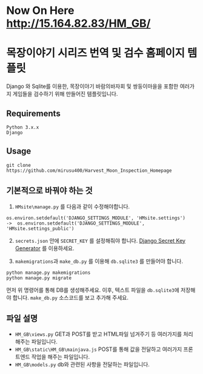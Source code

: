 # Now On Here http://15.164.82.83/HM_GB/

# 목장이야기 시리즈 번역 및 검수 홈페이지 템플릿

Django 와 Sqlite를 이용한, 목장이야기 바람의바자회 및 쌍둥이마을을 포함한 여러가지 게임들을 검수하기 위해 만들어진 템플릿입니다.

## Requirements
```
Python 3.x.x
Django
```

## Usage
```
git clone https://github.com/mirusu400/Harvest_Moon_Inspection_Homepage
```

## 기본적으로 바꿔야 하는 것
 1. `HMsite\manage.py` 를 다음과 같이 수정해야합니다.
 ```
 os.environ.setdefault('DJANGO_SETTINGS_MODULE', 'HMsite.settings')
->	os.environ.setdefault('DJANGO_SETTINGS_MODULE', 'HMsite.settings_public')
 ```
 
 2. `secrets.json` 안에 `SECRET_KEY` 를 설정해줘야 합니다.
 [Django Secret Key Generator](https://www.miniwebtool.com/django-secret-key-generator/) 를 이용하세요.
 
 3. `makemigrations`과 `make_db.py` 를 이용해 `db.sqlite3` 를 만들어야 합니다.
 ```
 python manage.py makemigrations
 python manage.py migrate
 ```
 먼저 위 명령어를 통해 DB를 생성해주세요.
 이후, 텍스트 파일을 `db.sqlite3`에 저장해야 합니다.
 `make_db.py` 소스코드를 보고 추가해 주세요.
 
## 파일 설명
  - `HM_GB\views.py`
 GET과 POST를 받고 HTML파일 넘겨주기 등 여러가지를 처리해주는 파일입니다.
  - `HM_GB\static\HM_GB\mainjava.js`
 POST를 통해 값을 전달하고 여러가지 프론트엔드 작업을 해주는 파일입니다.
  - `HM_GB\models.py`
 db와 관련된 사항을 전달하는 파일입니다.

